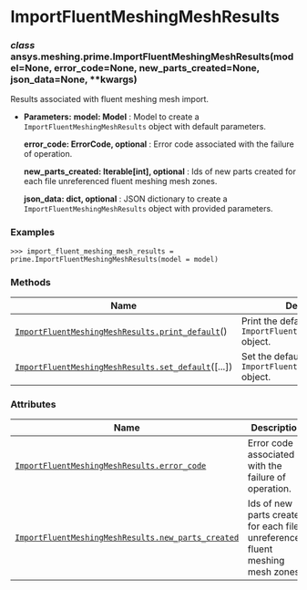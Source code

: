 <!-- vale off -->

# ImportFluentMeshingMeshResults

<a id="ansys.meshing.prime.ImportFluentMeshingMeshResults"></a>

### *class* ansys.meshing.prime.ImportFluentMeshingMeshResults(model=None, error_code=None, new_parts_created=None, json_data=None, \*\*kwargs)

Results associated with fluent meshing mesh import.

* **Parameters:**
  **model: Model**
  : Model to create a `ImportFluentMeshingMeshResults` object with default parameters.

  **error_code: ErrorCode, optional**
  : Error code associated with the failure of operation.

  **new_parts_created: Iterable[int], optional**
  : Ids of new parts created for each file unreferenced fluent meshing mesh zones.

  **json_data: dict, optional**
  : JSON dictionary to create a `ImportFluentMeshingMeshResults` object with provided parameters.

### Examples

```pycon
>>> import_fluent_meshing_mesh_results = prime.ImportFluentMeshingMeshResults(model = model)
```

<!-- !! processed by numpydoc !! -->

### Methods

| Name | Description |
|--------------------------------------------------------------------------------------------------------------------------------------------------------------------------------------------|------------------------------------------------------------------------|
| [`ImportFluentMeshingMeshResults.print_default`](ansys.meshing.prime.ImportFluentMeshingMeshResults.print_default.md#ansys.meshing.prime.ImportFluentMeshingMeshResults.print_default)()   | Print the default values of `ImportFluentMeshingMeshResults` object.   |
| [`ImportFluentMeshingMeshResults.set_default`](ansys.meshing.prime.ImportFluentMeshingMeshResults.set_default.md#ansys.meshing.prime.ImportFluentMeshingMeshResults.set_default)([...])    | Set the default values of the `ImportFluentMeshingMeshResults` object. |

### Attributes

| Name | Description |
|----------------------------------------------------------------------------------------------------------------------------------------------------------------------------------------------------|--------------------------------------------------------------------------------|
| [`ImportFluentMeshingMeshResults.error_code`](ansys.meshing.prime.ImportFluentMeshingMeshResults.error_code.md#ansys.meshing.prime.ImportFluentMeshingMeshResults.error_code)                      | Error code associated with the failure of operation.                           |
| [`ImportFluentMeshingMeshResults.new_parts_created`](ansys.meshing.prime.ImportFluentMeshingMeshResults.new_parts_created.md#ansys.meshing.prime.ImportFluentMeshingMeshResults.new_parts_created) | Ids of new parts created for each file unreferenced fluent meshing mesh zones. |
<!-- vale on -->
